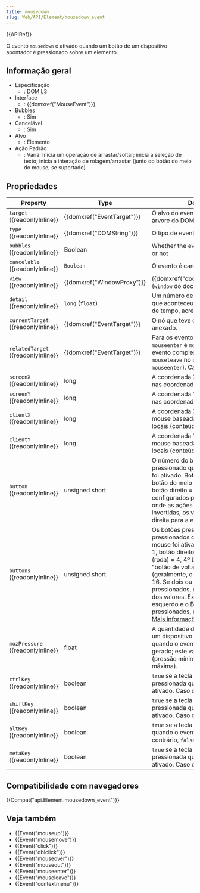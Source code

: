 ```yaml
---
title: mousedown
slug: Web/API/Element/mousedown_event
---
```


{{APIRef}}

O evento `mousedown` é ativado quando um botão de um dispositivo apontador é pressionado sobre um elemento.

## Informação geral

- Especificação
  - : [DOM L3](http://www.w3.org/TR/DOM-Level-3-Events/#event-type-mousedown)
- Interface
  - : {{domxref("MouseEvent")}}
- Bubbles
  - : Sim
- Cancelável
  - : Sim
- Alvo
  - : Elemento
- Ação Padrão
  - : Varia: Inicia um operação de arrastar/soltar; inicia a seleção de texto; inicia a interação de rolagem/arrastar (junto do botão do meio do mouse, se suportado)

## Propriedades

| Property                                 | Type                                 | Description                                                                                                                                                                                                                                                                                                                                                                                                                                                                  |
| ---------------------------------------- | ------------------------------------ | ---------------------------------------------------------------------------------------------------------------------------------------------------------------------------------------------------------------------------------------------------------------------------------------------------------------------------------------------------------------------------------------------------------------------------------------------------------------------------- |
| `target` {{readonlyInline}}        | {{domxref("EventTarget")}} | O alvo do evento (o alvo mais alto na árvore do DOM).                                                                                                                                                                                                                                                                                                                                                                                                                        |
| `type` {{readonlyInline}}          | {{domxref("DOMString")}}     | O tipo de evento                                                                                                                                                                                                                                                                                                                                                                                                                                                             |
| `bubbles` {{readonlyInline}}       | Boolean                              | Whether the event normally bubbles or not                                                                                                                                                                                                                                                                                                                                                                                                                                    |
| `cancelable` {{readonlyInline}}    | `Boolean`                            | O evento é cancelável ou não?                                                                                                                                                                                                                                                                                                                                                                                                                                                |
| `view` {{readonlyInline}}          | {{domxref("WindowProxy")}} | {{domxref("document.defaultView")}} (`window` do documento)                                                                                                                                                                                                                                                                                                                                                                                                     |
| `detail` {{readonlyInline}}        | `long` (`float`)                     | Um número de cliques consecutivos que aconteceu num pequeno espaço de tempo, acrescido em um.                                                                                                                                                                                                                                                                                                                                                                                |
| `currentTarget` {{readonlyInline}} | {{domxref("EventTarget")}} | O nó que teve o listener do evento anexado.                                                                                                                                                                                                                                                                                                                                                                                                                                  |
| `relatedTarget` {{readonlyInline}} | {{domxref("EventTarget")}} | Para os eventos `mouseover`, `mouseout`, `mouseenter` e `mouseleave`: o alvo do evento complementar (o alvo do `mouseleave` no caso de um evento `mouseenter`). Caso contrário, `null`.                                                                                                                                                                                                                                                                                      |
| `screenX` {{readonlyInline}}       | long                                 | A coordenada X do mouse baseada nas coordenadas globais (tela).                                                                                                                                                                                                                                                                                                                                                                                                              |
| `screenY` {{readonlyInline}}       | long                                 | A coordenada Y do mouse baseada nas coordenadas globais (tela).                                                                                                                                                                                                                                                                                                                                                                                                              |
| `clientX` {{readonlyInline}}       | long                                 | A coordenada X do ponteiro do mouse baseada nas coordenadas locais (conteúdo do DOM).                                                                                                                                                                                                                                                                                                                                                                                        |
| `clientY` {{readonlyInline}}       | long                                 | A coordenada Y do ponteiro do mouse baseada nas coordenadas locais (conteúdo do DOM).                                                                                                                                                                                                                                                                                                                                                                                        |
| `button` {{readonlyInline}}        | unsigned short                       | O número do botão que foi pressionado quando o evento mouse foi ativado: Botão esquerdo = 0, botão do meio = 1 (se presente), botão direito = 2. Para os mouses configurados para uso por canhotos onde as ações do mouse são invertidas, os valores são lidos da direita para a esquerda.                                                                                                                                                                                   |
| `buttons` {{readonlyInline}}       | unsigned short                       | Os botões pressionados que foram pressionados quando o evento do mouse foi ativado: Botão esquerdo = 1, botão direito = 2, botão do meio (roda) = 4, 4º botão (geralmente, o "botão de voltar") = 8, 5º botão (geralmente, o "botão de avançar") = 16. Se dois ou mais botões são pressionados, retorna a soma lógica dos valores. Exemplo: se o Botão esquerdo e o Botão direito são pressionados, retorna 3 (=1 \| 2). [Mais informações](/pt-BR/docs/Web/API/MouseEvent). |
| `mozPressure` {{readonlyInline}}   | float                                | A quantidade de pressão aplicada a um dispositivo touch ou tablet quando o evento estava sendo gerado; este valor varia entre 0.0 (pressão mínima) e 1.0 (pressão máxima).                                                                                                                                                                                                                                                                                                   |
| `ctrlKey` {{readonlyInline}}       | boolean                              | `true` se a tecla control estava pressionada quando o evento foi ativado. Caso contrário, `false`.                                                                                                                                                                                                                                                                                                                                                                           |
| `shiftKey` {{readonlyInline}}      | boolean                              | `true` se a tecla shift estava pressionada quando o evento foi ativado. Caso contrário, `false`.                                                                                                                                                                                                                                                                                                                                                                             |
| `altKey` {{readonlyInline}}        | boolean                              | `true` se a tecla alt estava pressionada quando o evento foi ativado. Caso contrário, `false`.                                                                                                                                                                                                                                                                                                                                                                               |
| `metaKey` {{readonlyInline}}       | boolean                              | `true` se a tecla meta estava pressionada quando o evento foi ativado. Caso contrário, `false`.                                                                                                                                                                                                                                                                                                                                                                              |

## Compatibilidade com navegadores

{{Compat("api.Element.mousedown_event")}}

## Veja também

- {{Event("mouseup")}}
- {{Event("mousemove")}}
- {{Event("click")}}
- {{Event("dblclick")}}
- {{Event("mouseover")}}
- {{Event("mouseout")}}
- {{Event("mouseenter")}}
- {{Event("mouseleave")}}
- {{Event("contextmenu")}}
